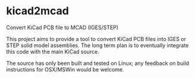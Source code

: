 # kicad2mcad
Convert KiCad PCB file to MCAD (IGES/STEP)

This project aims to provide a tool to convert KiCad PCB
files into IGES or STEP solid model assemblies. The long
term plan is to eventually integrate this code with the
main KiCad source.

The source has only been built and tested on Linux; any
feedback on build instructions for OSX/MSWin would be
welcome.
